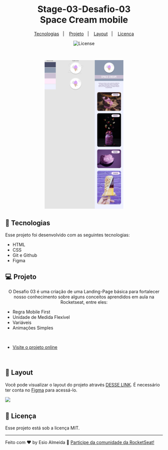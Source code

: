 <h1 align="center"> Stage-03-Desafio-03 <br/>Space Cream mobile </h1>

<p align="center">
  <a href="#-tecnologias">Tecnologias</a>&nbsp;&nbsp;&nbsp;|&nbsp;&nbsp;&nbsp;
  <a href="#-projeto">Projeto</a>&nbsp;&nbsp;&nbsp;|&nbsp;&nbsp;&nbsp;
  <a href="#-layout">Layout</a>&nbsp;&nbsp;&nbsp;|&nbsp;&nbsp;&nbsp;
  <a href="#memo-licença">Licença</a>
</p>

<p align="center">
  <img alt="License" src="https://img.shields.io/static/v1?label=license&message=MIT&color=49AA26&labelColor=000000">
</p>
 
 <br/>

<p align="center">
  <img alt="Desafio 03" src="images/mobile.png" width="50%">
</p>

## 🚀 Tecnologias

Esse projeto foi desenvolvido com as seguintes tecnologias:

- HTML 
- CSS
- Git e Github
- Figma

## 💻 Projeto

<p align="center">
  O Desafio 03 é uma criação de uma Landing-Page básica para fortalecer nosso conhecimento sobre alguns conceitos aprendidos em aula na Rocketseat, entre eles:
</p>


  <ul>
  <li>Regra Mobile First</li>
  <li>Unidade de Medida Flexível</li>
  <li>Variáveis</li>
  <li>Animações Simples</li>
  </ul>
      
<br/>

- [Visite o projeto online](https://iaramarques.github.io/Stage03-Desafio03-Space-Cream-Mobile/)

<br/>

## 🔖 Layout

Você pode visualizar o layout do projeto através [DESSE LINK](https://www.figma.com/file/p2mDoTHz7BBj11As2X9Emb/Stage-03-Mobile-First-Copy?fuid=1197013043550409364). É necessário ter conta no [Figma](https://figma.com) para acessá-lo. 
<div>
  <img align="centeer" alt"FIGMA" height="30" widht"40" src="https://cdn.jsdelivr.net/gh/devicons/devicon/icons/figma/figma-original.svg"/>
</div>

## :memo: Licença

Esse projeto está sob a licença MIT.

---

Feito com ♥ by Esio Almeida :wave: [Participe da comunidade da RocketSeat!](https://discord.gg/rocketseat)